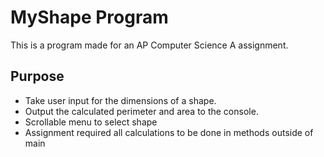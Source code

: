 # MyShape Program
This is a program made for an AP Computer Science A assignment.

## Purpose
- Take user input for the dimensions of a shape.
- Output the calculated perimeter and area to the console.
- Scrollable menu to select shape
- Assignment required all calculations to be done in methods outside of main